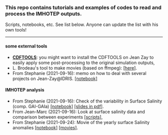 ### This repo contains tutorials and examples of codes to read and process the IMHOTEP outputs.
Scripts, notebooks, etc. See list below. Anyone can update the list with his own tools!

---
#### some external tools
*  __[CDFTOOLS](https://github.com/meom-group/CDFTOOLS)__: you might want to install the CDFTOOLS on Jean Zay to easily apply some post-processing to the original simulation outputs,
*  L. Brodeau's tool to make movies (based on ffmpeg): [[here]](https://github.com/brodeau/climporn/tree/master/ffmpeg).
*  From Stephanie (2021-09-16): memo on how to deal with several projects on Jean-Zay@IDRIS. [[notebook]](/DOCS/memo-multiprojets-jeanzay.md)

#### IMHOTEP analysis
* From Stephanie (2021-09-16): Check of the variability in Surface Salinity (comp. GAI-GAIa) [[notebook]](https://github.com/imhotep-project/imhotep-project-on-github/blob/main/TOOLS/NOTEBOOKS/2021-09-16_SLX_JZ_IMHOTEP_SSS_compEXP_shared.ipynb) [[slides in pdf]](https://mycore.core-cloud.net/index.php/s/O7DdNy0ohPNAmQ5).
* From Jean-Marc (2021-09-16): Look at surface salinity data and comparison between experiments [[scripts]](https://github.com/molines/IMHOTEP/tree/master/TOOLS),
* From Stephanie (2021-09-24): Movie of the yearly surface Salinity anomalies [[notebook]]() [[movies]](https://mycore.core-cloud.net/index.php/s/IvqXqoBBgxtsYam).
